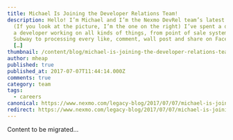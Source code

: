 ```yaml
---
title: Michael Is Joining the Developer Relations Team!
description: Hello! I’m Michael and I’m the Nexmo DevRel team’s latest recruit.
  (If you look at the picture, I’m the one on the right) I’ve spent a decade as
  a developer working on all kinds of things, from point of sale systems for
  Subway to processing every like, comment, wall post and share on Facebook in
  […]
thumbnail: /content/blog/michael-is-joining-the-developer-relations-team-dr/board-games.jpg
author: mheap
published: true
published_at: 2017-07-07T11:44:14.000Z
comments: true
category: team
tags:
  - careers
canonical: https://www.nexmo.com/legacy-blog/2017/07/07/michael-is-joining-the-developer-relations-team-dr
redirect: https://www.nexmo.com/legacy-blog/2017/07/07/michael-is-joining-the-developer-relations-team-dr
---
```


Content to be migrated...
